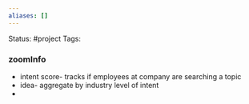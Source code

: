 ```yaml
---
aliases: []
---
```

Status: #project
Tags: 

### zoomInfo
- intent score- tracks if employees at company are searching a topic
- idea- aggregate by industry level of intent
- 